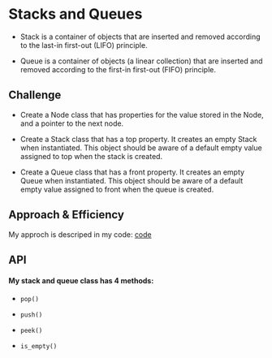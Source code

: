 # Stacks and Queues

- Stack is a container of objects that are inserted and removed according to the last-in first-out (LIFO) principle.

- Queue is a container of objects (a linear collection) that are inserted and removed according to the first-in first-out (FIFO) principle.

## Challenge

- Create a Node class that has properties for the value stored in the Node, and a pointer to the next node.

- Create a Stack class that has a top property. It creates an empty Stack when instantiated. This object should be aware of a default empty value assigned to top when the stack is created.

- Create a Queue class that has a front property. It creates an empty Queue when instantiated. This object should be aware of a default empty value assigned to front when the queue is created.

## Approach & Efficiency

My approch is descriped in my code: [code](./stack_and_queue/stack_and_queue.py)



## API

#### My stack and queue class has 4 methods:

- `pop()`

- `push()`

- `peek()`

- `is_empty()`


